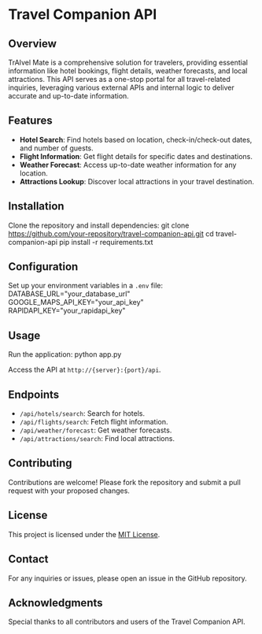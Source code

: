 # Travel Companion API

## Overview
TrAIvel Mate is a comprehensive solution for travelers, providing essential information like hotel bookings, flight details, weather forecasts, and local attractions. This API serves as a one-stop portal for all travel-related inquiries, leveraging various external APIs and internal logic to deliver accurate and up-to-date information.

## Features
- **Hotel Search**: Find hotels based on location, check-in/check-out dates, and number of guests.
- **Flight Information**: Get flight details for specific dates and destinations.
- **Weather Forecast**: Access up-to-date weather information for any location.
- **Attractions Lookup**: Discover local attractions in your travel destination.

## Installation
Clone the repository and install dependencies:
git clone https://github.com/your-repository/travel-companion-api.git
cd travel-companion-api
pip install -r requirements.txt

## Configuration
Set up your environment variables in a `.env` file:
DATABASE_URL="your_database_url"
GOOGLE_MAPS_API_KEY="your_api_key"
RAPIDAPI_KEY="your_rapidapi_key"

## Usage
Run the application:
python app.py

Access the API at `http://{server}:{port}/api`.

## Endpoints
- `/api/hotels/search`: Search for hotels.
- `/api/flights/search`: Fetch flight information.
- `/api/weather/forecast`: Get weather forecasts.
- `/api/attractions/search`: Find local attractions.

## Contributing
Contributions are welcome! Please fork the repository and submit a pull request with your proposed changes.

## License
This project is licensed under the [MIT License](LICENSE.md).

## Contact
For any inquiries or issues, please open an issue in the GitHub repository.

## Acknowledgments
Special thanks to all contributors and users of the Travel Companion API.

